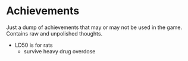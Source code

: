 # Achievements

Just a dump of achievements that may or may not be used in the game. Contains raw and unpolished thoughts.

- LD50 is for rats
  - survive heavy drug overdose